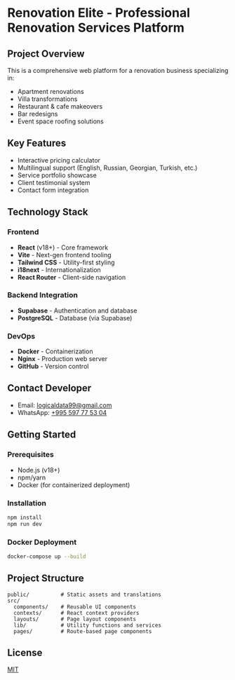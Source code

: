 # Renovation Elite - Professional Renovation Services Platform

## Project Overview
This is a comprehensive web platform for a renovation business specializing in:
- Apartment renovations
- Villa transformations
- Restaurant & cafe makeovers
- Bar redesigns
- Event space roofing solutions

## Key Features
- Interactive pricing calculator
- Multilingual support (English, Russian, Georgian, Turkish, etc.)
- Service portfolio showcase
- Client testimonial system
- Contact form integration

## Technology Stack

### Frontend
- **React** (v18+) - Core framework
- **Vite** - Next-gen frontend tooling
- **Tailwind CSS** - Utility-first styling
- **i18next** - Internationalization
- **React Router** - Client-side navigation

### Backend Integration
- **Supabase** - Authentication and database
- **PostgreSQL** - Database (via Supabase)

### DevOps
- **Docker** - Containerization
- **Nginx** - Production web server
- **GitHub** - Version control

## Contact Developer
- Email: logicaldata99@gmail.com
- WhatsApp: [+995 597 77 53 04](https://wa.me/995597775304)

## Getting Started

### Prerequisites
- Node.js (v18+)
- npm/yarn
- Docker (for containerized deployment)

### Installation
```bash
npm install
npm run dev
```

### Docker Deployment
```bash
docker-compose up --build
```

## Project Structure
```
public/          # Static assets and translations
src/
  components/    # Reusable UI components
  contexts/      # React context providers
  layouts/       # Page layout components
  lib/           # Utility functions and services
  pages/         # Route-based page components
```

## License
[MIT](LICENSE)

